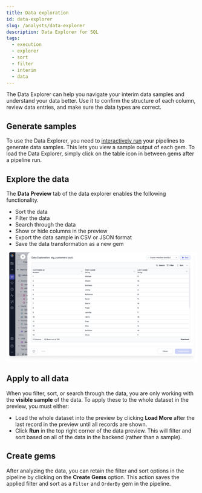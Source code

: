 ```yaml
---
title: Data exploration
id: data-explorer
slug: /analysts/data-explorer
description: Data Explorer for SQL
tags:
  - execution
  - explorer
  - sort
  - filter
  - interim
  - data
---
```


The Data Explorer can help you navigate your interim data samples and understand your data better. Use it to confirm the structure of each column, review data entries, and make sure the data types are correct.

## Generate samples

To use the Data Explorer, you need to [interactively run](https://docs.prophecy.io/analysts/pipeline-execution/#interactive-execution) your pipelines to generate data samples. This lets you view a sample output of each gem. To load the Data Explorer, simply click on the table icon in between gems after a pipeline run.

## Explore the data

The **Data Preview** tab of the data explorer enables the following functionality.

- Sort the data
- Filter the data
- Search through the data
- Show or hide columns in the preview
- Export the data sample in CSV or JSON format
- Save the data transformation as a new gem

![DataExplorationSQL](./img/DataExplorationSQL.png)

## Apply to all data

When you filter, sort, or search through the data, you are only working with the **visible sample** of the data. To apply these to the whole dataset in the preview, you must either:

- Load the whole dataset into the preview by clicking **Load More** after the last record in the preview until all records are shown.
- Click **Run** in the top right corner of the data preview. This will filter and sort based on all of the data in the backend (rather than a sample).

## Create gems

After analyzing the data, you can retain the filter and sort options in the pipeline by clicking on the **Create Gems** option. This action saves the applied filter and sort as a `Filter` and `OrderBy` gem in the pipeline.
